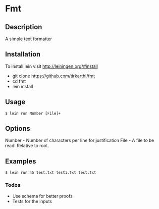 # Fmt

## Description

A simple text formatter

## Installation

To install lein visit http://leiningen.org/#install

* git clone https://github.com/tirkarthi/fmt
* cd fmt
* lein install

## Usage

    $ lein run Number [File]+

## Options

Number - Number of characters per line for justification
File   - A file to be read. Relative to root.

## Examples

    $ lein run 45 test.txt test1.txt test.txt

### Todos

* Use schema for better proofs
* Tests for the inputs
